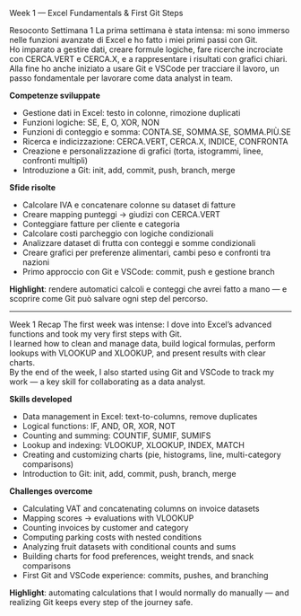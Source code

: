 Week 1 — Excel Fundamentals & First Git Steps

Resoconto Settimana 1
La prima settimana è stata intensa: mi sono immerso nelle funzioni avanzate di Excel e ho fatto i miei primi passi con Git.  
Ho imparato a gestire dati, creare formule logiche, fare ricerche incrociate con CERCA.VERT e CERCA.X, e a rappresentare i risultati con grafici chiari.  
Alla fine ho anche iniziato a usare Git e VSCode per tracciare il lavoro, un passo fondamentale per lavorare come data analyst in team.

**Competenze sviluppate**
- Gestione dati in Excel: testo in colonne, rimozione duplicati
- Funzioni logiche: SE, E, O, XOR, NON
- Funzioni di conteggio e somma: CONTA.SE, SOMMA.SE, SOMMA.PIÙ.SE
- Ricerca e indicizzazione: CERCA.VERT, CERCA.X, INDICE, CONFRONTA
- Creazione e personalizzazione di grafici (torta, istogrammi, linee, confronti multipli)
- Introduzione a Git: init, add, commit, push, branch, merge

**Sfide risolte**
- Calcolare IVA e concatenare colonne su dataset di fatture
- Creare mapping punteggi → giudizi con CERCA.VERT
- Conteggiare fatture per cliente e categoria
- Calcolare costi parcheggio con logiche condizionali
- Analizzare dataset di frutta con conteggi e somme condizionali
- Creare grafici per preferenze alimentari, cambi peso e confronti tra nazioni
- Primo approccio con Git e VSCode: commit, push e gestione branch

**Highlight**: rendere automatici calcoli e conteggi che avrei fatto a mano — e scoprire come Git può salvare ogni step del percorso.

---

Week 1 Recap
The first week was intense: I dove into Excel’s advanced functions and took my very first steps with Git.  
I learned how to clean and manage data, build logical formulas, perform lookups with VLOOKUP and XLOOKUP, and present results with clear charts.  
By the end of the week, I also started using Git and VSCode to track my work — a key skill for collaborating as a data analyst.

**Skills developed**
- Data management in Excel: text-to-columns, remove duplicates
- Logical functions: IF, AND, OR, XOR, NOT
- Counting and summing: COUNTIF, SUMIF, SUMIFS
- Lookup and indexing: VLOOKUP, XLOOKUP, INDEX, MATCH
- Creating and customizing charts (pie, histograms, line, multi-category comparisons)
- Introduction to Git: init, add, commit, push, branch, merge

**Challenges overcome**
- Calculating VAT and concatenating columns on invoice datasets
- Mapping scores → evaluations with VLOOKUP
- Counting invoices by customer and category
- Computing parking costs with nested conditions
- Analyzing fruit datasets with conditional counts and sums
- Building charts for food preferences, weight trends, and snack comparisons
- First Git and VSCode experience: commits, pushes, and branching

**Highlight**: automating calculations that I would normally do manually — and realizing Git keeps every step of the journey safe.
